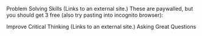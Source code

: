 Problem Solving Skills (Links to an external site.)
These are paywalled, but you should get 3 free (also try pasting into incognito browser):

Improve Critical Thinking (Links to an external site.)
Asking Great Questions